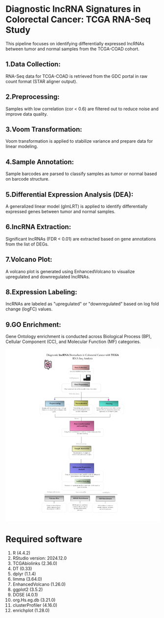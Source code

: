 # Diagnostic lncRNA Signatures in Colorectal Cancer:  TCGA RNA-Seq Study
This pipeline focuses on identifying differentially expressed lncRNAs between tumor and normal samples from the TCGA-COAD cohort. 


## 1.Data Collection: 
RNA-Seq data for TCGA-COAD is retrieved from the GDC portal in raw count format (STAR aligner output).

## 2.Preprocessing: 
Samples with low correlation (cor < 0.6) are filtered out to reduce noise and improve data quality.

## 3.Voom Transformation: 
Voom transformation is applied to stabilize variance and prepare data for linear modeling.

## 4.Sample Annotation: 
Sample barcodes are parsed to classify samples as tumor or normal based on barcode structure.

## 5.Differential Expression Analysis (DEA): 
A generalized linear model (glmLRT) is applied to identify differentially expressed genes between tumor and normal samples.

## 6.lncRNA Extraction: 
Significant lncRNAs (FDR < 0.01) are extracted based on gene annotations from the list of DEGs.

## 7.Volcano Plot: 
A volcano plot is generated using EnhancedVolcano to visualize upregulated and downregulated lncRNAs.

## 8.Expression Labeling: 
lncRNAs are labeled as "upregulated" or "downregulated" based on log fold change (logFC) values.

## 9.GO Enrichment: 
Gene Ontology enrichment is conducted across Biological Process (BP), Cellular Component (CC), and Molecular Function (MF) categories.

![Diagnostic lncRNA Figure](images/lncRNA_TCGA.png)

# Required software
1. R (4.4.2)
2. RStudio version: 2024.12.0
3. TCGAbiolinks (2.36.0)
4. DT (0.33)
5. dplyr (1.1.4)
6. limma (3.64.0)
7. EnhancedVolcano (1.26.0)
8. ggplot2 (3.5.2)
9. DOSE (4.0.1)
10. org.Hs.eg.db (3.21.0)
11. clusterProfiler (4.16.0)
12. enrichplot (1.28.0)
    
